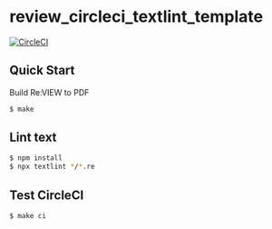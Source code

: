 # review_circleci_textlint_template

[![CircleCI](https://circleci.com/gh/po3rin/shoten6.svg?style=shield&circle-token=1e338506ba369993e54942e31f1cda6b84dd2a5b)](https://circleci.com/gh/po3rin/review_circleci_textlint_template)

## Quick Start

Build Re:VIEW to PDF

```bash
$ make
```

## Lint text

```bash
$ npm install
$ npx textlint */*.re
```

## Test CircleCI

```bash
$ make ci
```
